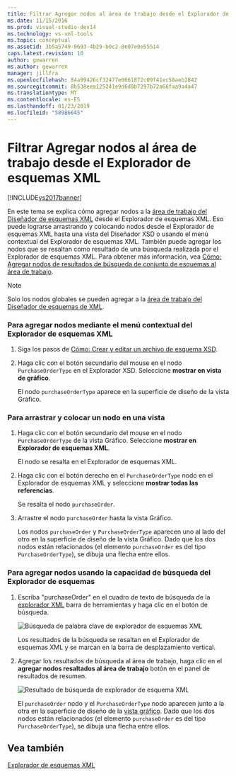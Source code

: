 ```yaml
---
title: Filtrar Agregar nodos al área de trabajo desde el Explorador de esquemas XML | Documentos de Microsoft
ms.date: 11/15/2016
ms.prod: visual-studio-dev14
ms.technology: vs-xml-tools
ms.topic: conceptual
ms.assetid: 3b5a5749-9693-4b29-b0c2-8e07e0e55514
caps.latest.revision: 10
author: gewarren
ms.author: gewarren
manager: jillfra
ms.openlocfilehash: 84a99426cf32477e0661872c09f41ec50aeb2842
ms.sourcegitcommit: 8b538eea125241e9d6d8b7297b72a66faa9a4a47
ms.translationtype: MT
ms.contentlocale: es-ES
ms.lasthandoff: 01/23/2019
ms.locfileid: "58986645"
---
```

# <a name="how-to-add-nodes-to-the-workspace-from-the-xml-schema-explorer"></a>Filtrar Agregar nodos al área de trabajo desde el Explorador de esquemas XML
[!INCLUDE[vs2017banner](../includes/vs2017banner.md)]

  
En este tema se explica cómo agregar nodos a la [área de trabajo del Diseñador de esquemas XML](../xml-tools/xml-schema-designer-workspace.md) desde el Explorador de esquemas XML. Eso puede lograrse arrastrando y colocando nodos desde el Explorador de esquemas XML hasta una vista del Diseñador XSD o usando el menú contextual del Explorador de esquemas XML. También puede agregar los nodos que se resaltan como resultado de una búsqueda realizada por el Explorador de esquemas XML. Para obtener más información, vea [Cómo: Agregar nodos de resultados de búsqueda de conjunto de esquemas al área de trabajo](../xml-tools/how-to-add-schema-set-search-result-nodes-to-the-workspace.md).  
  
> [!NOTE]
>  Solo los nodos globales se pueden agregar a la [área de trabajo del Diseñador de esquemas de XML](../xml-tools/xml-schema-designer-workspace.md).  
  
### <a name="to-add-nodes-through-the-xml-explorer-context-menu"></a>Para agregar nodos mediante el menú contextual del Explorador de esquemas XML  
  
1.  Siga los pasos de [Cómo: Crear y editar un archivo de esquema XSD](../xml-tools/how-to-create-and-edit-an-xsd-schema-file.md).  
  
2.  Haga clic con el botón secundario del mouse en el nodo `PurchaseOrderType` en el Explorador XSD. Seleccione **mostrar en vista de gráfico**.  
  
     El nodo `purchaseOrderType` aparece en la superficie de diseño de la vista Gráfico.  
  
### <a name="to-drag-and-drop-a-node-on-to-a-view"></a>Para arrastrar y colocar un nodo en una vista  
  
1.  Haga clic con el botón secundario del mouse en el nodo `PurchaseOrderType` de la vista Gráfico. Seleccione **mostrar en Explorador de esquemas XML**.  
  
     El nodo se resalta en el Explorador de esquemas XML.  
  
2.  Haga clic con el botón derecho en el `PurchaseOrderType` nodo en el Explorador de esquemas XML y seleccione **mostrar todas las referencias**.  
  
     Se resalta el nodo `purchaseOrder`.  
  
3.  Arrastre el nodo `purchaseOrder` hasta la vista Gráfico.  
  
     Los nodos `purchaseOrder` y `PurchaseOrderType` aparecen uno al lado del otro en la superficie de diseño de la vista Gráfico. Dado que los dos nodos están relacionados (el elemento `purchaseOrder` es del tipo `PurchaseOrderType`), se dibuja una flecha entre ellos.  
  
### <a name="to-add-nodes-using-the-schema-explorer-search-capability"></a>Para agregar nodos usando la capacidad de búsqueda del Explorador de esquemas  
  
1.  Escriba "purchaseOrder" en el cuadro de texto de búsqueda de la [explorador XML](../xml-tools/xml-schema-explorer.md) barra de herramientas y haga clic en el botón de búsqueda.  
  
     ![Búsqueda de palabra clave de explorador de esquemas XML](../xml-tools/media/schemaexplorersearch.gif "SchemaExplorerSearch")  
  
     Los resultados de la búsqueda se resaltan en el Explorador de esquemas XML y se marcan en la barra de desplazamiento vertical.  
  
2.  Agregar los resultados de búsqueda al área de trabajo, haga clic en el **agregar nodos resaltados al área de trabajo** botón en el panel de resultados de resumen.  
  
     ![Resultado de búsqueda de explorador de esquema XML](../xml-tools/media/schemaexplorersearchresult.gif "SchemaExplorerSearchResult")  
  
     El `purchaseOrder` nodo y el `PurchaseOrderType` nodo aparecen junto a la otra en la superficie de diseño de la [vista gráfico](../xml-tools/graph-view.md). Dado que los dos nodos están relacionados (el elemento `purchaseOrder` es del tipo `PurchaseOrderType`), se dibuja una flecha entre ellos.  
  
## <a name="see-also"></a>Vea también  
 [Explorador de esquemas XML](../xml-tools/xml-schema-explorer.md)

